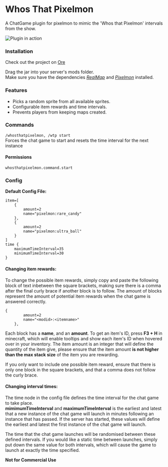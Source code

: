 # Whos That Pixelmon
A ChatGame plugin for pixelmon to mimic the 'Whos that Pixelmon' intervals from the show. 

![Plugin in action](https://media.giphy.com/media/pvBfl5cYHHoWXPGlIS/giphy.gif?cid=790b7611881fa0b3afbd9be7584f4928c128385627e40146&rid=giphy.gif&ct=g/giphy.gif)

### Installation
Check out the project on [Ore](https://ore.spongepowered.org/Bisxsh/WhosThatPixelmon)  
  
Drag the jar into your server's mods folder.  
Make sure you have the dependencies [*RealMap*](https://ore.spongepowered.org/Eric12324/RealMap) and [*Pixelmon*](https://reforged.gg/) installed.

### Features
- Picks a random sprite from all available sprites. 
- Configurable item rewards and time intervals. 
- Prevents players from keeping maps created.  
  
### Commands  
`/whosthatpixelmon, /wtp start`  
Forces the chat game to start and resets the time interval for the next instance  
#### Permissions  
`whosthatpixelmon.command.start`  
  
### Config  
**Default Config File:**  
```
item=[  
    {  
        amount=2  
        name="pixelmon:rare_candy"  
    },  
    {  
        amount=2  
        name="pixelmon:ultra_ball"  
    }  
]  
time {  
    maximumTimeInterval=35  
    minimumTimeInterval=30  
}
```  
#### Changing item rewards:  
To change the possible item rewards, simply copy and paste the following block of text inbetween the square brackets, making sure there is a comma after the final curly brace if another block is to follow. The amount of blocks represent the amount of potential item rewards when the chat game is answered correctly.  

```
{  
        amount=2  
        name="<modid>:<itemname>"  
    },
```  
Each block has a **name**, and an **amount**. To get an item's ID, press **F3 + H** in minecraft, which will enable tooltips and show each item's ID when hovered over in your inventory. The item amount is an integer that will define the quantity of the item give, please ensure that the item amount **is not higher than the max stack size** of the item you are rewarding.

If you only want to include one possible item reward, ensure that there is only one block in the square brackets, and that a comma does not follow the curly brace.

#### Changing interval times:  
The time node in the config file defines the time interval for the chat game to take place.  
**mimimumTimeInterval** and **maximumTimeInterval** is the earliest and latest that a new instance of the chat game will launch in minutes following an instance that has passed. If the server has started, these values will define the earliest and latest the first instance of the chat game will launch.  

The time that the chat game launches will be randomised between these defined intervals. If you would like a static time between launches, simply put down the same value for both intervals, which will cause the game to launch at exactly the time specified.
  
**Not for Commercial Use**